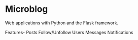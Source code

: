 # Microblog

Web applications with Python and the Flask framework.

Features-
  Posts
  Follow/Unfollow Users
  Messages
  Notifications
